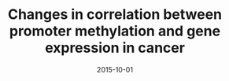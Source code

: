 ---
title: "Changes in correlation between promoter methylation and gene expression in cancer"
collection: publications
permalink: /publications/2015-10-01-Changes-in-correlation-between-promoter-methylation-and-gene-expression-in-cancer
date: 2015-10-01
paperurl: 'https://doi.org/10.1186/s12864-015-1994-2'
code: 'http://matahi.github.io/2015-07-22/cpg-pattern-analysis.html'
citation: 'M.&nbsp;Moarii, V.&nbsp;Boeva, J.-P. Vert, &amp; F.&nbsp;Reyal.
Changes in correlation between promoter methylation and gene expression in cancer.
<em>BMC Genom.</em>, 16:873, 2015.'
---